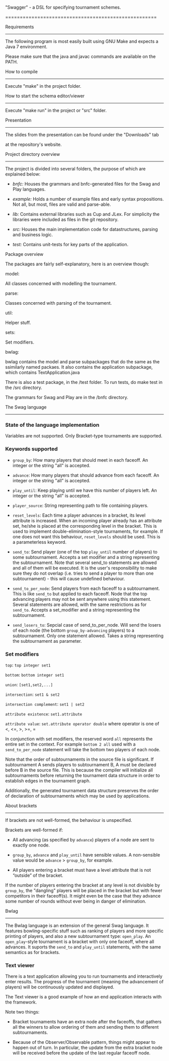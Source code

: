 "Swagger" - a DSL for specifying tournament schemes.

====================================================


Requirements

------------

The following program is most easily built using GNU Make and expects a Java 7 environment.

Please make sure that the java and javac commands are available on the PATH.


How to compile

--------------

Execute "make" in the project folder.


How to start the schema editor/viewer

-------------------------------------

Execute "make run" in the project or "src" folder.


Presentation

------------

The slides from the presentation can be found under the "Downloads" tab

at the repository's website.


Project directory overview

--------------------------

The project is divided into several folders, the purpose of which are explained below:

- *bnfc:* Houses the grammars and bnfc-generated files for the Swag and Play languages.

- *example:* Holds a number of example files and early syntax propositions. Not all, but most, files are valid and parse-able.

- *lib:* Contains external libraries such as Cup and JLex. For simplicity the libraries were included as files in the git repository.

- *src:* Houses the main implementation code for datastructures, parsing and business logic.

- *test:* Contains unit-tests for key parts of the application.

Package overview

The packages are fairly self-explanatory, here is an overview though:

model:

All classes concerned with modelling the tournament.

parse:

Classes concerned with parsing of the tournament.

util:

Helper stuff.

sets:

Set modifiers.

bwlag:

bwlag contains the model and parse subpackages that do the same as the ssimilarly named packaes. It also contains the application subpackage, which contains TextApplication.java

There is also a test package, in the /test folder. To run tests, do make test in the /src directory.

The grammars for Swag and Play are in the /bnfc directory.



The Swag language

-----------------

### State of the language implementation

Variables are not supported. Only Bracket-type tournaments are supported.

### Keywords supported

+ `group_by`: How many players that should meet in each faceoff. An integer or the string "all" is accepted.

+ `advance`: How many players that should advance from each faceoff. An integer or the string "all" is accepted.

+ `play_until`: Keep playing until we have this number of players left. An integer or the string "all" is accepted.

+ `player_source`: String representing path to file containing players.

+ `reset_levels`: Each time a player advances in a bracket, its level attribute is increased. When an incoming player already has an attribute set, he/she is placed at the corresponding level in the bracket. This is used to implement double-elimination-style tournaments, for example. If one does not want this behaviour, `reset_levels` should be used. This is a parameterless keyword.

+ `send_to`: Send player (one of the top `play_until` number of players) to some subtournament. Accepts a set modifier and a string representing the subtournament. Note that several send_to statements are allowed and all of them will be executed. It is the user's responsibility to make sure they do not overlap (i.e. tries to send a player to more than one subtournament) - this will cause undefined behaviour.

+ `send_to_per_node`: Send players from each faceoff to a subtournament. This is like `send_to` but applied to each faceoff. Node that the top advancing players may not be sent anywhere using this statement. Several statements are allowed, with the same restrictions as for `send_to`. Accepts a set_modifier and a string representing the subtournament.

+ `send_losers_to`: Sepcial case of send_to_per_node. Will send the losers of each node (the bottom `group_by-advancing` players) to a subtournament. Only one statement allowed. Takes a string representing the subtournament as parameter.

### Set modifiers

`top`: `top integer set1`

`bottom`: `bottom integer set1`

`union`: `[set1,set2,...]`

`intersection`: `set1 & set2`

`intersection complement`: `set1 | set2`

`attribute existence`: `set1.attribute`

`attribute value`: `set.attribute operator double` where operator is one of <, <=, >, >=, =

In conjunction with set modifiers, the reserved word `all` represents the entire set in the context. For example `bottom 2 all` used with a `send_to_per_node` statement will take the bottom two players of each node.

Note that the order of subtournaments in the source file is significant. If subtournament A sends players to subtournament B, A must be declared before B in the source file. This is because the compiler will initialize all subtournaments before returning the tournament data structure in order to establish edges in the tournament graph.

Additionally, the generated tournament data structure preserves the order of declaration of subtournaments which may be used by applications.

About brackets

--------------

If brackets are not well-formed, the behaviour is unspecified.

Brackets are well-formed if:

- All advancing (as specified by `advance`) players of a node are sent to exactly one node.

- `group_by`, `advance` and `play_until` have sensible values. A non-sensible value would be `advance` > `group_by`, for example.

- All players entering a bracket must have a level attribute that is not “outside” of the bracket.

If the number of players entering the bracket at any level is not divisible by `group_by`, the "dangling" players will be placed in the bracket but with fewer competitors in their faceoff(s). It might even be the case that they advance some number of rounds without ever being in danger of elimination.


Bwlag

-----

The Bwlag language is an extension of the general Swag language. It features bowling-specific stuff such as ranking of players and more specific printing of players, and also a new subtournament type: `open_play`. An `open_play`-style tournament is a bracket with only one faceoff, where all advances. It suports the `send_to` and `play_until` statements, with the same semantics as for brackets.

### Text viewer

There is a text application allowing you to run tournaments and interactively enter results. The progress of the tournament (meaning the advancement of players) will be continuously updated and displayed.

The Text viewer is a good example of how an end application interacts with the framework.

Note two things:

- Bracket tournaments have an extra node after the faceoffs, that gathers all the winners to allow ordering of them and sending them to different subtournaments.

- Because of the Observer/Observable pattern, things might appear to happen out of turn. In particular, the update from the extra bracket node will be received before the update of the last regular faceoff node.




